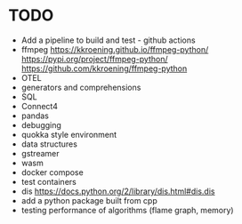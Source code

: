 # TODO

- Add a pipeline to build and test - github actions
- ffmpeg
  <https://kkroening.github.io/ffmpeg-python/>
  <https://pypi.org/project/ffmpeg-python/>
  <https://github.com/kkroening/ffmpeg-python>
- OTEL
- generators and comprehensions
- SQL
- Connect4
- pandas
- debugging
- quokka style environment
- data structures
- gstreamer
- wasm
- docker compose
- test containers
- dis https://docs.python.org/2/library/dis.html#dis.dis
- add a python package built from cpp
- testing performance of algorithms (flame graph, memory)
